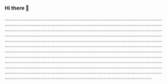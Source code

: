 ### Hi there 👋

........................................................................................................................................................................................................................................................................................................................................................................................................................................................................................................................................................................................................................................................................................................................................................................................................................................................................................................................................................................................................................................................................................................................................................................................................................................................................................................................................................................................................................................................................................................................................
